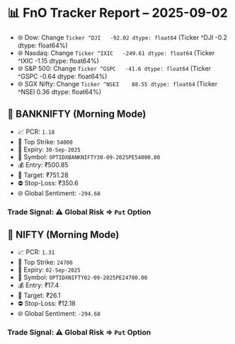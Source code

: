 # 📊 FnO Tracker Report – 2025-09-02
- 🌐 Dow: Change `Ticker
^DJI   -92.02
dtype: float64` (Ticker
^DJI   -0.2
dtype: float64%)
- 🌐 Nasdaq: Change `Ticker
^IXIC   -249.61
dtype: float64` (Ticker
^IXIC   -1.15
dtype: float64%)
- 🌐 S&P 500: Change `Ticker
^GSPC   -41.6
dtype: float64` (Ticker
^GSPC   -0.64
dtype: float64%)
- 🌐 SGX Nifty: Change `Ticker
^NSEI    88.55
dtype: float64` (Ticker
^NSEI    0.36
dtype: float64%)
## 📘 BANKNIFTY (Morning Mode)
- 📈 PCR: `1.18`
- 🔢 Top Strike: `54000`
- 📆 Expiry: `30-Sep-2025`
- 🎫 Symbol: `OPTIDXBANKNIFTY30-09-2025PE54000.00`
- 💰 Entry: ₹500.85
- 🎯 Target: ₹751.28
- ⛔ Stop-Loss: ₹350.6
- 🌐 Global Sentiment: `-294.68`
### Trade Signal: ⚠️ Global Risk ⇒ `Put` Option
## 📘 NIFTY (Morning Mode)
- 📈 PCR: `1.31`
- 🔢 Top Strike: `24700`
- 📆 Expiry: `02-Sep-2025`
- 🎫 Symbol: `OPTIDXNIFTY02-09-2025PE24700.00`
- 💰 Entry: ₹17.4
- 🎯 Target: ₹26.1
- ⛔ Stop-Loss: ₹12.18
- 🌐 Global Sentiment: `-294.68`
### Trade Signal: ⚠️ Global Risk ⇒ `Put` Option
